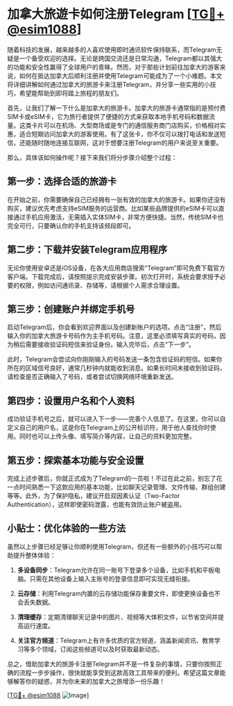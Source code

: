 # 加拿大旅遊卡如何注册Telegram [[TG💪+ @esim1088](https://t.me/s/esim1088)]

随着科技的发展，越来越多的人喜欢使用即时通讯软件保持联系，而Telegram无疑是一个备受欢迎的选择。无论是跨国交流还是日常沟通，Telegram都以其强大的功能和安全性赢得了全球用户的青睐。然而，对于那些计划前往加拿大的游客来说，如何在抵达加拿大后顺利注册并使用Telegram可能成为了一个小难题。本文将详细讲解如何通过加拿大的旅游卡来注册Telegram，并分享一些实用的小技巧，希望能帮助到即将踏上旅程的朋友们。

首先，让我们了解一下什么是加拿大的旅游卡。加拿大的旅游卡通常指的是预付费SIM卡或eSIM卡，它为旅行者提供了便捷的方式来获取本地手机号码和数据流量。这类卡片可以在机场、大型商场或是专门的通信服务商门店购买，价格相对实惠，适合短期访问加拿大的游客使用。有了这张卡，你不仅可以拨打电话和发送短信，还能随时随地连接互联网，这对于想要注册Telegram的用户来说至关重要。

那么，具体该如何操作呢？接下来我们将分步骤介绍整个过程：

## 第一步：选择合适的旅游卡

在开始之前，你需要确保自己已经拥有一张有效的加拿大的旅游卡。如果你还没有购买，建议优先考虑支持eSIM服务的运营商。比如某些品牌提供的eSIM卡可以直接通过手机应用激活，无需插入实体SIM卡，非常方便快捷。当然，传统SIM卡也完全可行，只要确认你的手机支持该频段即可。

## 第二步：下载并安装Telegram应用程序

无论你使用安卓还是iOS设备，在各大应用商店搜索“Telegram”即可免费下载官方客户端。下载完成后，请按照提示完成安装步骤。初次打开时，系统会要求授予必要的权限，例如访问通讯录、存储等，请根据个人需求合理设置。

## 第三步：创建账户并绑定手机号

启动Telegram后，你会看到欢迎界面以及创建新账户的选项。点击“注册”，然后输入你的加拿大旅游卡号码作为主手机号码。注意，这里必须填写真实的号码，因为稍后需要接收验证码短信来验证身份。输入完毕后，点击“下一步”。

此时，Telegram会尝试向你刚刚输入的号码发送一条包含验证码的短信。如果你所在的区域信号良好，通常几秒钟内就能收到消息。如果长时间未接收到验证码，请检查是否正确输入了号码，或者尝试切换网络环境重新发送。

## 第四步：设置用户名和个人资料

成功验证手机号之后，就可以进入下一步——完善个人信息了。在这里，你可以自定义自己的用户名，这是你在Telegram上的公开标识符，用于他人查找你时使用。同时也可以上传头像、填写简介等内容，让自己的资料更加完整。

## 第五步：探索基本功能与安全设置

完成上述步骤后，你就正式成为了Telegram的一员啦！不过在此之前，别忘了花一点时间熟悉一下这款应用的基本功能，比如聊天记录管理、文件传输、群组创建等等。此外，为了保护隐私，建议开启双因素认证（Two-Factor Authentication），这样即使密码泄露，也能有效防止账户被盗用。

## 小贴士：优化体验的一些方法

虽然以上步骤已经足够让你顺利使用Telegram，但还有一些额外的小技巧可以帮助提升整体体验：

1. **多设备同步**：Telegram允许在同一账号下登录多个设备，比如手机和平板电脑。只需在其他设备上输入主账号的登录信息即可实现无缝衔接。
   
2. **云存储**：利用Telegram内置的云存储功能保存重要文件，即使更换设备也不会丢失数据。
   
3. **清理缓存**：定期清理聊天记录中的图片、视频等大体积文件，以节省空间并提高运行速度。

4. **关注官方频道**：Telegram上有许多优质的官方频道，涵盖新闻资讯、教育学习等多个领域，订阅这些频道可以及时获取最新动态。

总之，借助加拿大的旅游卡注册Telegram并不是一件复杂的事情，只要你按照正确的流程一步步操作，很快就能享受到这款高效工具带来的便利。希望这篇文章能够解答你的疑惑，并为你未来的加拿大之旅增添一份乐趣！

[[TG💪+ @esim1088](https://t.me/s/esim1088) ![Image](https://i.postimg.cc/4NQfJmqS/Snipaste-2025-05-13-00-14-12.png)]
